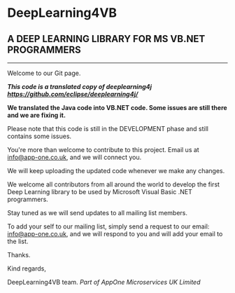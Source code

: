 # DeepLearning4VB
## A DEEP LEARNING LIBRARY FOR  MS VB.NET PROGRAMMERS
--------------------------------------------------------

Welcome to our Git page.

***This code is a translated copy of deeplearning4j https://github.com/eclipse/deeplearning4j/***

**We translated the Java code into VB.NET code. Some issues are still there and we are fixing it.**

Please note that this code is still in the DEVELOPMENT phase and still contains some issues.

You're more than welcome to contribute to this project. Email us at info@app-one.co.uk, and we will connect you.

We will keep uploading the updated code whenever we make any changes.

We welcome all contributors from all around the world to develop the first Deep Learning library to be used by Microsoft Visual Basic .NET programmers.

Stay tuned as we will send updates to all mailing list members.

To add your self to our mailing list, simply send a request to our email: info@app-one.co.uk, and we will respond to you and will add your email to the list.

Thanks.

Kind regards,

DeepLearning4VB team.
*Part of AppOne Microservices UK Limited*
